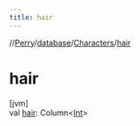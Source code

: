```yaml
---
title: hair
---
```

//[Perry](../../../index.html)/[database](../index.html)/[Characters](index.html)/[hair](hair.html)



# hair



[jvm]\
val [hair](hair.html): Column<[Int](https://kotlinlang.org/api/latest/jvm/stdlib/kotlin/-int/index.html)>




